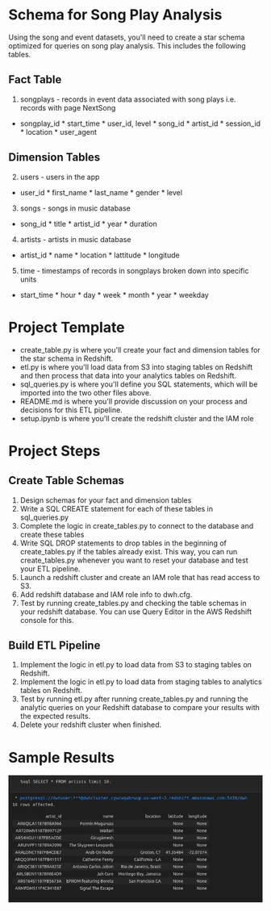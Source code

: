 # Schema for Song Play Analysis
Using the song and event datasets, you'll need to create a star schema optimized for queries on song play analysis. This includes the following tables.

## Fact Table
1. songplays - records in event data associated with song plays i.e. records with page NextSong
* songplay_id * start_time * user_id, level * song_id * artist_id * session_id * location * user_agent

## Dimension Tables
2. users - users in the app
* user_id * first_name * last_name * gender * level
3. songs - songs in music database
* song_id * title * artist_id * year * duration
4. artists - artists in music database
* artist_id * name * location * lattitude * longitude
5. time - timestamps of records in songplays broken down into specific units
* start_time * hour * day * week * month * year * weekday

# Project Template
* create_table.py is where you'll create your fact and dimension tables for the star schema in Redshift.
* etl.py is where you'll load data from S3 into staging tables on Redshift and then process that data into your analytics tables on Redshift.
* sql_queries.py is where you'll define you SQL statements, which will be imported into the two other files above.
* README.md is where you'll provide discussion on your process and decisions for this ETL pipeline.
* setup.ipynb is where you'll create the redshift cluster and the IAM role

# Project Steps

## Create Table Schemas
1. Design schemas for your fact and dimension tables
2. Write a SQL CREATE statement for each of these tables in sql_queries.py
3. Complete the logic in create_tables.py to connect to the database and create these tables
4. Write SQL DROP statements to drop tables in the beginning of create_tables.py if the tables already exist. This way, you can run create_tables.py whenever you want to reset your database and test your ETL pipeline.
5. Launch a redshift cluster and create an IAM role that has read access to S3.
6. Add redshift database and IAM role info to dwh.cfg.
7. Test by running create_tables.py and checking the table schemas in your redshift database. You can use Query Editor in the AWS Redshift console for this.

## Build ETL Pipeline
1. Implement the logic in etl.py to load data from S3 to staging tables on Redshift.
2. Implement the logic in etl.py to load data from staging tables to analytics tables on Redshift.
3. Test by running etl.py after running create_tables.py and running the analytic queries on your Redshift database to compare your results with the expected results.
4. Delete your redshift cluster when finished.

# Sample Results
<img src="images/01-artits.png">